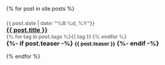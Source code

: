 <ul>
  {% for post in site.posts %}
    <h3>
    <small style="color: grey;">{{ post.date | date: "%B %d, %Y"}}</small>
    <br>
    <a href="{{ post.url }}">{{ post.title }}</a>
    <br>
    <small style="color: grey;">{% for tag in post.tags %}<span>{{ tag }} </span>{% endfor %}</small>
    <br>
    {%- if post.teaser -%}
      <small>{{ post.teaser }}</small>
    {%- endif -%}
    </h3>
  {% endfor %}
</ul>
